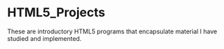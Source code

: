 # HTML5_Projects
These are introductory HTML5 programs that encapsulate material I have studied and implemented.

